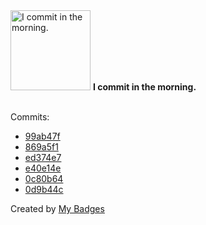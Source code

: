 <img src="https://my-badges.github.io/my-badges/morning-commits.png" alt="I commit in the morning." title="I commit in the morning." width="128">
<strong>I commit in the morning.</strong>
<br><br>

Commits:

- <a href="https://github.com/HorebZ/HorebZ/commit/99ab47f10d54b2c8e1f38b1524197f347927422d">99ab47f</a>
- <a href="https://github.com/HorebZ/HorebZ/commit/869a5f119d534bf68372cd912440d6a3250a9a8a">869a5f1</a>
- <a href="https://github.com/HorebZ/HorebZ/commit/ed374e70bf3e8026d8f8420f00102d436bc49fb1">ed374e7</a>
- <a href="https://github.com/HorebZ/HorebZ/commit/e40e14ecbaa3b6a76257f62e0b12f59238df50f4">e40e14e</a>
- <a href="https://github.com/HorebZ/HorebZ/commit/0c80b64f76627268160e17efb586129a603fb10f">0c80b64</a>
- <a href="https://github.com/HorebZ/HorebZ/commit/0d9b44c21f5efaa387801abc5060b9e2c623b698">0d9b44c</a>


Created by <a href="https://github.com/my-badges/my-badges">My Badges</a>